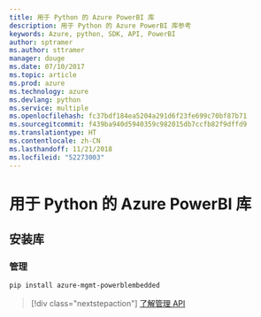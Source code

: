 ```yaml
---
title: 用于 Python 的 Azure PowerBI 库
description: 用于 Python 的 Azure PowerBI 库参考
keywords: Azure, python, SDK, API, PowerBI
author: sptramer
ms.author: sttramer
manager: douge
ms.date: 07/10/2017
ms.topic: article
ms.prod: azure
ms.technology: azure
ms.devlang: python
ms.service: multiple
ms.openlocfilehash: fc37bdf184ea5204a291d6f23fe699c70bf87b71
ms.sourcegitcommit: f439ba940d5940359c982015db7ccfb82f9dffd9
ms.translationtype: HT
ms.contentlocale: zh-CN
ms.lasthandoff: 11/21/2018
ms.locfileid: "52273003"
---
```

# <a name="azure-powerbi-libraries-for-python"></a>用于 Python 的 Azure PowerBI 库

## <a name="install-the-libraries"></a>安装库


### <a name="management"></a>管理

```bash
pip install azure-mgmt-powerblembedded
```
> [!div class="nextstepaction"]
> [了解管理 API](/python/api/overview/azure/powerbi/management)